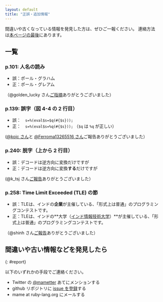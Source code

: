 ```yaml
---
layout: default
title: "正誤・追加情報"
---
```


間違いや古くなっている情報を発見した方は、ぜひご一報ください。
連絡方法は[本ページの最後](#report)にあります。

## 一覧

### p.101: 人名の読み

* 誤：ポール・グラハム
* 正：ポール・グレアム

（@golden\_lucky さん[ご指摘](http://note.golden-lucky.net/2015/09/blog-post_24.html)ありがとうございました）

### p.139: 誤字（図 4-4 の 2 行目）

* 誤：`  s=%(eval$s=$q(#{$s}));`
* 正：`  s=%(eval$s=%q(#{$s}));` （`$q` は `%q` が正しい）

([@koic さん](https://twitter.com/koic/status/1490035605916762112)と [@Ferroma13265516 さん](https://twitter.com/Ferroma13265516/status/1551588139998892032)ご報告ありがとうございました）

### p.240: 脱字（上から 2 行目）

* 誤：デコードは逆方向に変換だけですが
* 正：デコードは逆方向に変換**する**だけですが

(@k\_tsj さん[ご報告](https://twitter.com/k_tsj/status/647444721531416576)ありがとうございました）

### p.258: Time Limit Exceeded (TLE) の節

* 誤：TLEは、インドの**企業**が主催している、「形式上は普通」のプログラミングコンテストです。
* 正：TLEは、インドの**大学（[インド情報技術大学](https://ja.wikipedia.org/wiki/%E3%82%A4%E3%83%B3%E3%83%89%E6%83%85%E5%A0%B1%E6%8A%80%E8%A1%93%E5%A4%A7%E5%AD%A6)）**が主催している、「形式上は普通」のプログラミングコンテストです。

（@shinh さん[ご報告](https://twitter.com/shinh/status/645574784407875584)ありがとうございました）

## 間違いや古い情報などを発見したら
{: #report}

以下のいずれかの手段でご連絡ください。

* Twitter の [@mametter](https://twitter.com/mame) あてにメンションする
* github リポジトリに [issue を登録](https://github.com/mame/trance-book/issues/new)する
* mame at ruby-lang.org にメールする
